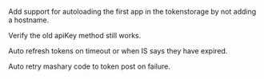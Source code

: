 Add support for autoloading the first app in the tokenstorage by not adding a hostname.

Verify the old apiKey method still works.

Auto refresh tokens on timeout or when IS says they have expired.

Auto retry mashary code to token post on failure.